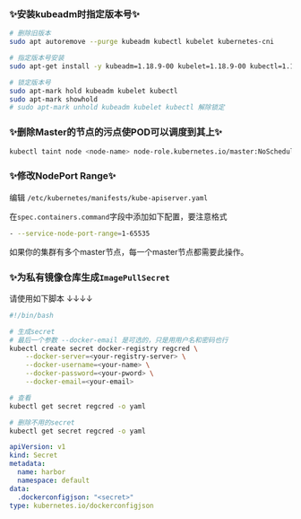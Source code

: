 ### ✨安装kubeadm时指定版本号✨

```bash
# 删除旧版本
sudo apt autoremove --purge kubeadm kubectl kubelet kubernetes-cni

# 指定版本号安装
sudo apt-get install -y kubeadm=1.18.9-00 kubelet=1.18.9-00 kubectl=1.18.9-00

# 锁定版本号
sudo apt-mark hold kubeadm kubelet kubectl
sudo apt-mark showhold
# sudo apt-mark unhold kubeadm kubelet kubectl 解除锁定
```

### ✨删除Master的节点的污点使POD可以调度到其上✨

```bash
kubectl taint node <node-name> node-role.kubernetes.io/master:NoSchedule-
```

### ✨修改NodePort Range✨

编辑 `/etc/kubernetes/manifests/kube-apiserver.yaml`

在`spec.containers.command`字段中添加如下配置，要注意格式

```bash
- --service-node-port-range=1-65535
```

如果你的集群有多个master节点，每一个master节点都需要此操作。

### ✨为私有镜像仓库生成`ImagePullSecret`

请使用如下脚本 ↓↓↓↓

```bash
#!/bin/bash

# 生成secret
# 最后一个参数 --docker-email 是可选的，只是用用户名和密码也行
kubectl create secret docker-registry regcred \
    --docker-server=<your-registry-server> \
    --docker-username=<your-name> \
    --docker-password=<your-pword> \
    --docker-email=<your-email>

# 查看
kubectl get secret regcred -o yaml

# 删除不用的secret
kubectl get secret regcred -o yaml
```

```yaml
apiVersion: v1
kind: Secret
metadata:
  name: harbor
  namespace: default
data:
  .dockerconfigjson: "<secret>"
type: kubernetes.io/dockerconfigjson
```
